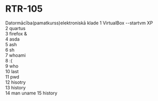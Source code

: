 # RTR-105
Datormācība(pamatkurss)elektroniskā klade
1  VirtualBox --startvm XP  
    2  quartus  
    3  firefox &  
    4  asda  
    5  ash  
    6  sh  
    7  whoami  
    8  :(  
    9  who  
   10  last  
   11  pwd  
   12  hisotry  
   13  history  
   14  man uname 
   15  history  
   
